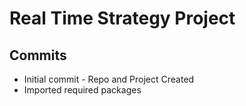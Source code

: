 # Real Time Strategy Project

## Commits

* Initial commit - Repo and Project Created
* Imported required packages